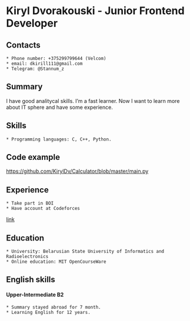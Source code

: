 # Kiryl Dvorakouski - Junior Frontend Developer

## Contacts
	* Phone number: +375299799644 (Velcom)
	* email: dkirill111@gmail.com
	* Telegram: @Stannum_z

## Summary
 I have good analitycal skills. I’m a fast learner. Now I want to learn more about IT sphere and have some experience.

## Skills
	* Programming languages: C, C++, Python.
 
## Code example
 https://github.com/KirylDv/Calculator/blob/master/main.py

## Experience
	* Take part in BOI
	* Have account at Codeforces
[link](https://codeforces.com/profile/DartDoggy)

## Education 
	* University: Belarusian State University of Informatics and Radioelectronics
	* Online education: MIT OpenCourseWare

## English skills
#### Upper-Intermediate B2

	* Summary stayed abroad for 7 month.
	* Learning English for 12 years.